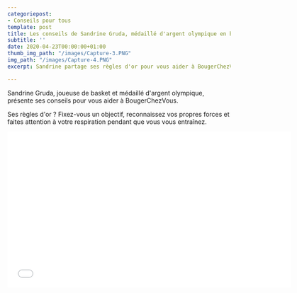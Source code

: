 ```yaml
---
categoriepost:
- Conseils pour tous
template: post
title: Les conseils de Sandrine Gruda, médaillé d'argent olympique en basketball
subtitle: ''
date: 2020-04-23T00:00:00+01:00
thumb_img_path: "/images/Capture-3.PNG"
img_path: "/images/Capture-4.PNG"
excerpt: Sandrine partage ses règles d'or pour vous aider à BougerChezVous.

---
```

Sandrine Gruda, joueuse de basket et médaillé d'argent olympique, présente ses conseils pour vous aider à BougerChezVous.

Ses règles d'or ? Fixez-vous un objectif, reconnaissez vos propres forces et faites attention à votre respiration pendant que vous vous entraînez.

<iframe src="[https://player.vimeo.com/video/410139311](https://player.vimeo.com/video/410139311 "https://player.vimeo.com/video/410139311")" width="640" height="352" frameborder="0" allow="autoplay; fullscreen" allowfullscreen></iframe>
